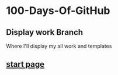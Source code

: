 # 100-Days-Of-GitHub

## Display work Branch

Where I'll display my all work and templates

## [start page]()